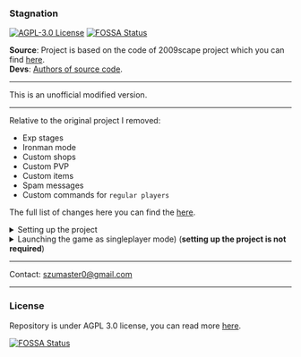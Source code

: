 ### Stagnation

[![AGPL-3.0 License][license-shield]][license-url]
[![FOSSA Status](https://app.fossa.com/api/projects/git%2Bgithub.com%2Fszumaster%2Fstagnation.svg?type=shield)](https://app.fossa.com/projects/git%2Bgithub.com%2Fszumaster%2Fstagnation?ref=badge_shield)

**Source**: Project is based on the code of 2009scape project which you can find [here](https://gitlab.com/2009scape/2009scape).<br>
**Devs**: [Authors of source code](https://github.com/szumaster/stagnation/wiki/Authors#source).

___

This is an unofficial modified version.

***

Relative to the original project I removed: 
- Exp stages
- Ironman mode
- Custom shops
- Custom PVP
- Custom items
- Spam messages
- Custom commands for `regular players`

The full list of changes here you can find the [here](https://github.com/szumaster/2009scape/wiki).

<details>

<summary>Setting up the project</summary>

Requirements:
- [IntelliJ IDEA](https://www.jetbrains.com/idea/download/?section=windows)
- [Java 11](https://adoptium.net/temurin/releases/?version=11).

Before start familiarize yourself with the basic guides:
- [Fork a repo](https://docs.github.com/en/get-started/quickstart/fork-a-repo)
- [Pull requests](https://docs.github.com/en/pull-requests/collaborating-with-pull-requests/proposing-changes-to-your-work-with-pull-requests/about-pull-requests)

1. **Install JDK version 11**

- go to the [website](https://adoptium.net/temurin/releases/?version=11), and choose the version that compatible with your system<br>
  `If you are running a 64bit verison of Windows (standard), select Windows x64`
- Download and install like any normal application.

2. **Install Intellij IDEA**
- Visit [official IntelliJ IDEA](https://www.jetbrains.com/idea/download/?section=windows) website,
- scroll down and you will see a download under the "Community Edition".
- Download and install like any normal application.

3. **Setup the project**
- Fork this repository.
- Open IntelliJ
- Click `File` -> `New` -> Project from `Version Control`
- Paste the URL of your fork repository in the URL field, click `Done`
- Wait for the repository to clone.
- Now Navigate to the `Server` folder inside the file browser from left side, and locate file `pom.xml`
- Right click this, and click `Add as Maven Project` wait a while for everything to load.

4. **Running the project**
- if you have gone through all the previous steps, in the intelij on the right side you will find a `maven` tab.
- Click it, expand the list named `lifecycle`, then Click `compile`, wait until the process is complete.
- If all the steps have been done correctly, you should receive information that the project has been built correctly.

  ![build_success](https://i.imgur.com/BDhhyOZ.png)

- If so, expand plugins list, then the `exec` list and select from the list `exec`:`java` to start the server.

  ![Running_the_project](https://i.imgur.com/fuDMnXb.png)

5. Running the client. 

- To play you will need a **client**, unfortunately you will not find it here.
- I can only recommend you to download it from official repository [![download_button](https://i.imgur.com/rJsueNx.png)](https://gitlab.com/2009scape/rt4-client/-/artifacts)

### Aditional information

- https://docs.github.com/en

</details>

<details>

<summary>Launching the game as singleplayer mode) (<b>setting up the project is not required</b>) </summary>

### Installation process

***

- Make sure you have `java 11` installed before running the process. If you don't have, you can download it from [this page](https://adoptium.net/temurin/releases/?version=11).
- If you already have java installed or had it, you will have to download this archive. <br>At the top right of the page you will find a green button `code` click it, and then press the `Download ZIP` button.

![install_process_0](https://i.imgur.com/3RsP9EC.png)

- After download, go to the location where you saved the archive and then extract it, (_Where you want_).

***

- Ok, now we need to build the **server.jar**, in the first folder, find the `run.bat` and **click it**. <br>
- If you have properly installed java, you should see a cmd console, informing you that the process has been started.

![install_process_1](https://i.imgur.com/zxhUewI.png)

- This process takes _about 15 minutes_. After the whole procedure is completed,
- console should close automatically, if this does not happen, close it manually.

- Now we make sure that the process has finished correctly. 
- If so, in the server folder should be `server.jar` (If not, run `run.bat` again).

![install_process_2](https://i.imgur.com/wgxyxpz.png)

- To play you will need a **client**, unfortunately you will not find it here.
- I can only recommend you to download it from official repository [![download_button](https://i.imgur.com/rJsueNx.png)](https://gitlab.com/2009scape/rt4-client/-/artifacts)
- After you got it, move on. (_Btw: Client can be anywhere on the disk_).

### Launch process

___

- In **server** folder, find the `launch.bat`, run it, select by typing `1` and confirm with `eneter` Done. (_the first load takes some time_).

![run_process_2](https://i.imgur.com/OuB8R67.png)

- When the server is ready you will see such information:

![run_process_2](https://i.imgur.com/gGVZT3W.png)

- Now, run the **client**, and enjoy the game.

### Additional information

- If you want to change the default settings, edit the **default.conf** file. Can be found in the archive in the **worldprops** folder.
- If you want to give yourself the **administrator rights** (_or not_), edit config and change the `noauth_default_admin` from `false` to `true`, and save the changes.

![4](https://i.imgur.com/o0QNW56.png)

- If you made config changes while you had the server running, you will have to **re-run it**.

[![AGPL-3.0 License][license-shield]][license-url]

</details>

___

Contact: [szumaster0@gmail.com](szumaster0@gmail.com)

___

### License

Repository is under AGPL 3.0 license, you can read more [here](https://www.gnu.org/licenses/agpl-3.0.en.html).

[license-shield]: https://img.shields.io/badge/license-AGPL--3.0-informational
[license-url]: https://www.gnu.org/licenses/agpl-3.0.en.html

[![FOSSA Status](https://app.fossa.com/api/projects/git%2Bgithub.com%2Fszumaster%2Fstagnation.svg?type=large)](https://app.fossa.com/projects/git%2Bgithub.com%2Fszumaster%2Fstagnation?ref=badge_large)
